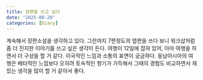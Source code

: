 ```yaml
---
title: 장편을 쓰고 싶다
date: "2025-08-28"
categories: [Diary]
---
```


계속해서 장편소설을 생각하고 있다. 그전까지 7편정도의 엽편을 쓰다 보니 워크샵처럼 좀 더 진지한 이야기를 쓰고 싶은 생각이 든다. 여행이 12일에 잡혀 있어, 아마 여행을 하면서 더 구상을 할 거 같다. 이국적인 느낌과 소통의 표면이 궁금하다. 동남아시아의 여행은 베타적인 느낌보다 오히려 토속적인 향기가 가득해서 그때의 경험도 비교하면서 재밌는 생각을 많이 할 거 같아서 좋다.